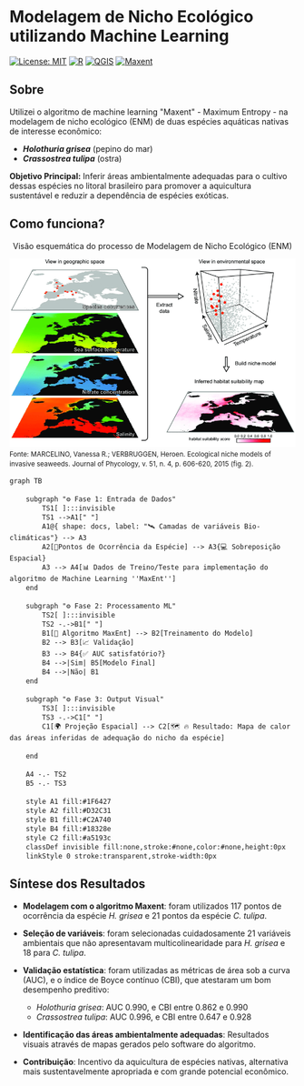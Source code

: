 # Modelagem de Nicho Ecológico utilizando Machine Learning

[![License: MIT](https://img.shields.io/badge/License-MIT-yellow.svg)](https://opensource.org/licenses/MIT)
[![R](https://img.shields.io/badge/R-4.1.0+-blue.svg)](https://www.r-project.org/)
[![QGIS](https://img.shields.io/badge/QGIS-3.16+-green.svg)](https://qgis.org)
[![Maxent](https://biodiversityinformatics.amnh.org/open_source/maxent/ban2.png)](https://biodiversityinformatics.amnh.org/open_source/maxent/)

## Sobre

Utilizei o algoritmo de machine learning "Maxent" - Maximum Entropy - na modelagem de nicho ecológico (ENM) de duas espécies aquáticas nativas de interesse econômico:

- ***Holothuria grisea*** (pepino do mar)
- ***Crassostrea tulipa*** (ostra)
  
**Objetivo Principal:** Inferir áreas ambientalmente adequadas para o cultivo  dessas espécies  no litoral brasileiro para promover a aquicultura sustentável e reduzir a dependência de espécies exóticas.

## Como funciona?

<center>Visão esquemática do processo de Modelagem de Nicho Ecológico (ENM)</center>

![Modelagem de Nicho Ecológico](images/Marcelino_ENM.png)
<small>Fonte: MARCELINO, Vanessa R.; VERBRUGGEN, Heroen. Ecological niche models of invasive seaweeds. Journal of Phycology, v. 51, n. 4, p. 606-620, 2015 (fig. 2).</small>
```mermaid
graph TB

    subgraph "⚙️ Fase 1: Entrada de Dados"
        TS1[ ]:::invisible
        TS1 -->A1[" "]
        A1@{ shape: docs, label: "🛰️ Camadas de variáveis Bio-climáticas"} --> A3
        A2[📌Pontos de Ocorrência da Espécie] --> A3{💻 Sobreposição Espacial}
        A3 --> A4[📊 Dados de Treino/Teste para implementação do algoritmo de Machine Learning ''MaxEnt'']
    end
    
    subgraph "⚙️ Fase 2: Processamento ML"
        TS2[ ]:::invisible
        TS2 -.->B1[" "]
        B1[🤖 Algoritmo MaxEnt] --> B2[Treinamento do Modelo]
        B2 --> B3[📈 Validação]
        B3 --> B4{✅ AUC satisfatório?}
        B4 -->|Sim| B5[Modelo Final]
        B4 -->|Não| B1
    end
    
    subgraph "⚙️ Fase 3: Output Visual"
        TS3[ ]:::invisible
        TS3 -.->C1[" "]
        C1[🌍 Projeção Espacial] --> C2[🗺️ 🔥 Resultado: Mapa de calor das áreas inferidas de adequação do nicho da espécie]
        
    end
   
    A4 -.- TS2
    B5 -.- TS3
    
    style A1 fill:#1F6427
    style A2 fill:#D32C31
    style B1 fill:#C2A740
    style B4 fill:#18328e
    style C2 fill:#a5193c
    classDef invisible fill:none,stroke:#none,color:#none,height:0px
    linkStyle 0 stroke:transparent,stroke-width:0px
```


## Síntese dos Resultados

- **Modelagem com o algoritmo Maxent**: foram utilizados 117 pontos de ocorrência da espécie *H. grisea* e 21 pontos da espécie *C. tulipa*.

- **Seleção de variáveis**: foram selecionadas cuidadosamente 21 variáveis ambientais que não apresentavam multicolinearidade para *H. grisea* e 18 para *C. tulipa*.

- **Validação estatística**: foram utilizadas as métricas de área sob a curva (AUC), e o índice de Boyce contínuo (CBI), que atestaram um bom desempenho preditivo:
  - *Holothuria grisea*: AUC 0.990, e CBI entre 0.862 e 0.990
  - *Crassostrea tulipa*: AUC 0.996, e CBI entre 0.647 e 0.928

- **Identificação das áreas ambientalmente adequadas**: Resultados visuais através de mapas gerados pelo software do algoritmo.

- **Contribuição**: Incentivo da aquicultura de espécies nativas, alternativa mais sustentavelmente apropriada e com grande potencial econômico.
